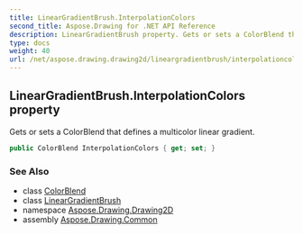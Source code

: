 ```yaml
---
title: LinearGradientBrush.InterpolationColors
second_title: Aspose.Drawing for .NET API Reference
description: LinearGradientBrush property. Gets or sets a ColorBlend that defines a multicolor linear gradient
type: docs
weight: 40
url: /net/aspose.drawing.drawing2d/lineargradientbrush/interpolationcolors/
---
```

## LinearGradientBrush.InterpolationColors property

Gets or sets a ColorBlend that defines a multicolor linear gradient.

```csharp
public ColorBlend InterpolationColors { get; set; }
```

### See Also

* class [ColorBlend](../../colorblend/)
* class [LinearGradientBrush](../)
* namespace [Aspose.Drawing.Drawing2D](../../lineargradientbrush/)
* assembly [Aspose.Drawing.Common](../../../)


